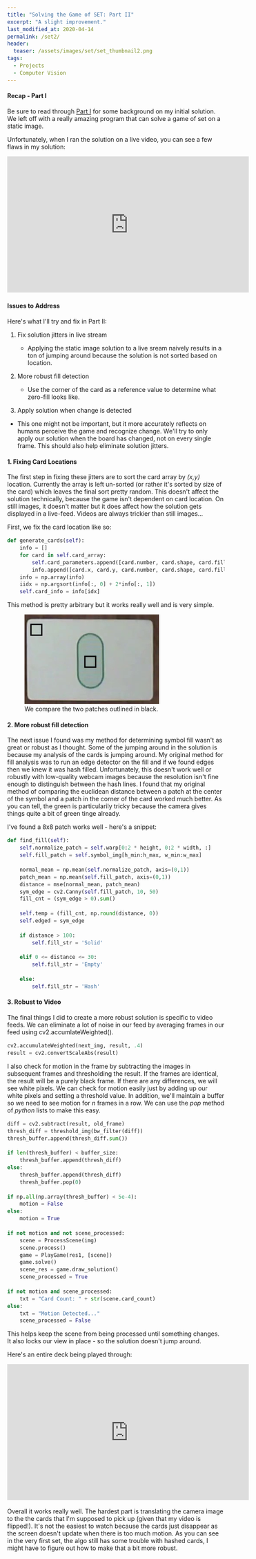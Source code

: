 ```yaml
---
title: "Solving the Game of SET: Part II"
excerpt: "A slight improvement."
last_modified_at: 2020-04-14
permalink: /set2/
header:
  teaser: /assets/images/set/set_thumbnail2.png
tags: 
  - Projects
  - Computer Vision
---
```


#### Recap - Part I
Be sure to read through <a href="/set/" target="_blank">Part I</a> for some background on my initial solution.
We left off with a really amazing program that can solve a game of set on a static image.

Unfortunately, when I ran the solution on a live video, you can see a few flaws in my solution:  

<iframe width="560" height="315" src="https://www.youtube.com/embed/3HQy8-wSRLc" frameborder="0" allow="accelerometer; autoplay; encrypted-media; gyroscope; picture-in-picture" allowfullscreen></iframe>

#### Issues to Address

Here's what I'll try and fix in Part II:
1. Fix solution jitters in live stream
   * Applying the static image solution to a live sream naively results in a ton of jumping around because the solution is not sorted based on location. 

2. More robust fill detection
   * Use the corner of the card as a reference value to determine what zero-fill looks like.

3. Apply solution when change is detected
  * This one might not be important, but it more accurately reflects on humans perceive the game and recognize change. We'll try to only apply our solution when the board has changed, not on every single frame. This should also help eliminate solution jitters.


#### 1. Fixing Card Locations
The first step in fixing these jitters are to sort the card array by *(x,y)* location. Currently the array is left un-sorted (or rather it's sorted by size of the card) which leaves the final sort pretty random. This doesn't affect the solution technically, because the game isn't dependent on card location. On still images, it doesn't matter but it does affect how the solution gets displayed in a live-feed. Videos are always trickier than still images...

First, we fix the card location like so:
```python
def generate_cards(self):
    info = []
    for card in self.card_array:
        self.card_parameters.append([card.number, card.shape, card.fill, card.color])
        info.append([card.x, card.y, card.number, card.shape, card.fill, card.color])
    info = np.array(info)
    iidx = np.argsort(info[:, 0] + 2*info[:, 1])
    self.card_info = info[idx]
```
This method is pretty arbitrary but it works really well and is very simple.

<figure class = "align-right">
    <a href="/assets/images/set/hash_or_empty.jpg"><img src="/assets/images/set/hash_or_empty.jpg"></a>
    <figcaption>We compare the two patches outlined in black.</figcaption>
</figure>

#### 2. More robust fill detection
The next issue I found was my method for determining symbol fill wasn't as great or robust as I thought. Some of the jumping around in the solution is because my analysis of the cards is jumping around. My original method for fill analysis was to run an edge detector on the fill and if we found edges then we knew it was hash filled.
Unfortunately, this doesn't work well or robustly with low-quality webcam images because the resolution isn't fine enough to distinguish between the hash lines. I found that my original method of comparing the euclidean distance between a patch at the center of the symbol and a patch in the corner of the card worked much better.
As you can tell, the green is particularily tricky because the camera gives things quite a bit of green tinge already.

I've found a 8x8 patch works well - here's a snippet:
```python
def find_fill(self):
    self.normalize_patch = self.warp[0:2 * height, 0:2 * width, :]
    self.fill_patch = self.symbol_img[h_min:h_max, w_min:w_max]

    normal_mean = np.mean(self.normalize_patch, axis=(0,1))
    patch_mean = np.mean(self.fill_patch, axis=(0,1))
    distance = mse(normal_mean, patch_mean)
    sym_edge = cv2.Canny(self.fill_patch, 10, 50)
    fill_cnt = (sym_edge > 0).sum()

    self.temp = (fill_cnt, np.round(distance, 0))
    self.edged = sym_edge

    if distance > 100:
        self.fill_str = 'Solid'

    elif 0 <= distance <= 30:
        self.fill_str = 'Empty'

    else:
        self.fill_str = 'Hash'
```
#### 3. Robust to Video
The final things I did to create a more robust solution is specific to video feeds.
We can eliminate a lot of noise in our feed by averaging frames in our feed using cv2.accumlateWeighted().
```python
cv2.accumulateWeighted(next_img, result, .4)
result = cv2.convertScaleAbs(result)
```
I also check for motion in the frame by subtracting the images in subsequent frames and thresholding the result. If the frames are identical, the result will be a purely black frame. If there are any differences, we will see white pixels. We can check for motion easily just by adding up our white pixels and setting a threshold value. In addition, we'll maintain a buffer so we need to see motion for *n* frames in a row. We can use the *pop* method of *python* lists to make this easy. 

```python
diff = cv2.subtract(result, old_frame)
thresh_diff = threshold_img(bw_filter(diff))
thresh_buffer.append(thresh_diff.sum())

if len(thresh_buffer) < buffer_size:
    thresh_buffer.append(thresh_diff)
else:
    thresh_buffer.append(thresh_diff)
    thresh_buffer.pop(0)

if np.all(np.array(thresh_buffer) < 5e-4):
    motion = False
else:
    motion = True

if not motion and not scene_processed:
    scene = ProcessScene(img)
    scene.process()
    game = PlayGame(res1, [scene])
    game.solve()
    scene_res = game.draw_solution()
    scene_processed = True

if not motion and scene_processed:
    txt = "Card Count: " + str(scene.card_count)
else:
    txt = "Motion Detected..."
    scene_processed = False   
```

This helps keep the scene from being processed until something changes. It also locks our view in place - so the solution doesn't jump around.

Here's an entire deck being played through:
<iframe width="560" height="315" src="https://www.youtube.com/embed/RRehjuOSfcw" title="YouTube video player" frameborder="0" allow="accelerometer; autoplay; clipboard-write; encrypted-media; gyroscope; picture-in-picture" allowfullscreen></iframe>

Overall it works really well. The hardest part is translating the camera image to the the cards that I'm supposed to pick up (given that my video is flipped!). It's not the easiest to watch because the cards just disappear as the screen doesn't update when there is too much motion. As you can see in the very first set, the algo still has some trouble with hashed cards, I might have to figure out how to make that a bit more robust.



